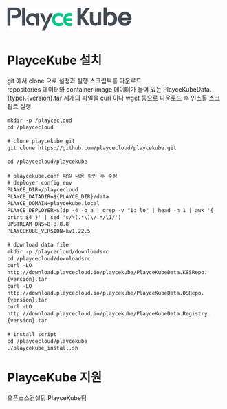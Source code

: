 # ![PlayceKube](/assets/images/bi_PlayceKube.png)  

# PlayceKube 설치

git 에서 clone 으로 설정과 실행 스크립트를 다운로드  
repositories 데이터와 container image 데이터가 들어 있는 PlayceKubeData.{type}.{version}.tar
세개의 파일을 curl 이나 wget 등으로 다운로드 후 인스톨 스크립트 실행

```ShellSession
mkdir -p /playcecloud
cd /playcecloud

# clone playcekube git
git clone https://github.com/playcecloud/playcekube.git

cd /playcecloud/playcekube

# playcekube.conf 파일 내용 확인 후 수정
# deployer config env
PLAYCE_DIR=/playcecloud
PLAYCE_DATADIR=${PLAYCE_DIR}/data
PLAYCE_DOMAIN=playcekube.local
PLAYCE_DEPLOYER=$(ip -4 -o a | grep -v "1: lo" | head -n 1 | awk '{ print $4 }' | sed 's/\(.*\)\/.*/\1/')
UPSTREAM_DNS=8.8.8.8
PLAYCEKUBE_VERSION=kv1.22.5

# download data file
mkdir -p /playcecloud/downloadsrc
cd /playcecloud/downloadsrc
curl -LO http://download.playcecloud.io/playcekube/PlayceKubeData.K8SRepo.{version}.tar
curl -LO http://download.playcecloud.io/playcekube/PlayceKubeData.OSRepo.{version}.tar
curl -LO http://download.playcecloud.io/playcekube/PlayceKubeData.Registry.{version}.tar

# install script
cd /playcecloud/playcekube
./playcekube_install.sh
```

# PlayceKube 지원
오픈소스컨설팅 PlayceKube팀


